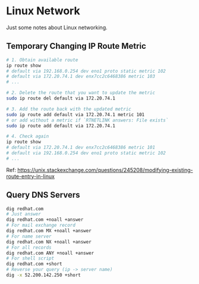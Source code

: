 # Linux Network

Just some notes about Linux networking.

## Temporary Changing IP Route Metric

```bash
# 1. Obtain available route
ip route show
# default via 192.168.0.254 dev eno1 proto static metric 102
# default via 172.20.74.1 dev enx7cc2c6468386 metric 103
# ...

# 2. Delete the route that you want to update the metric
sudo ip route del default via 172.20.74.1

# 3. Add the route back with the updated metric
sudo ip route add default via 172.20.74.1 metric 101
# or add without a metric if `RTNETLINK answers: File exists`
sudo ip route add default via 172.20.74.1

# 4. Check again
ip route show
# default via 172.20.74.1 dev enx7cc2c6468386 metric 101
# default via 192.168.0.254 dev eno1 proto static metric 102
# ...
```

Ref: https://unix.stackexchange.com/questions/245208/modifying-existing-route-entry-in-linux

## Query DNS Servers

```bash
dig redhat.com
# Just answer
dig redhat.com +noall +answer
# For mail exchange record
dig redhat.com MX +noall +answer
# For name server
dig redhat.com NX +noall +answer
# For all records
dig redhat.com ANY +noall +answer
# For shell script
dig redhat.com +short
# Reverse your query (ip -> server name)
dig -x 52.200.142.250 +short
```
